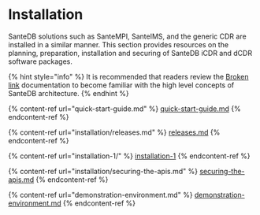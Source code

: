 # Installation

SanteDB solutions such as SanteMPI, SanteIMS, and the generic CDR are installed in a similar manner. This section provides resources on the planning, preparation, installation and securing of SanteDB iCDR and dCDR software packages.

{% hint style="info" %}
It is recommended that readers review the [Broken link](broken-reference "mention") documentation to become familiar with the high level concepts of SanteDB architecture.
{% endhint %}

{% content-ref url="quick-start-guide.md" %}
[quick-start-guide.md](quick-start-guide.md)
{% endcontent-ref %}

{% content-ref url="installation/releases.md" %}
[releases.md](installation/releases.md)
{% endcontent-ref %}

{% content-ref url="installation-1/" %}
[installation-1](installation-1/)
{% endcontent-ref %}

{% content-ref url="installation/securing-the-apis.md" %}
[securing-the-apis.md](installation/securing-the-apis.md)
{% endcontent-ref %}

{% content-ref url="demonstration-environment.md" %}
[demonstration-environment.md](demonstration-environment.md)
{% endcontent-ref %}

